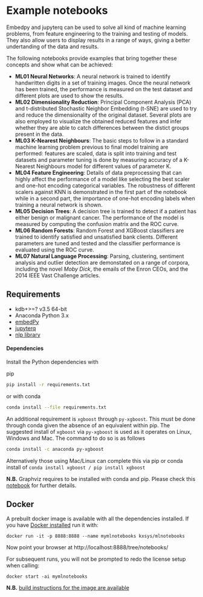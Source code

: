 # Example notebooks

Embedpy and jupyterq can be used to solve all kind of machine learning problems, from feature engineering to the training and testing of models. They also allow users to display results in a range of ways, giving a better undertanding of the data and results.

The following notebooks provide examples that bring together these concepts and show what can be achieved:

* **ML01 Neural Networks**: A neural network is trained to identify handwritten digits in a set of training images. Once the neural network has been trained, the performance is measured on the test dataset and different plots are used to show the results.
* **ML02 Dimensionality Reduction**: Principal Component Analysis (PCA) and t-distributed Stochastic Neighbor Embedding (t-SNE) are used to try and reduce the dimensionality of the original dataset. Several plots are also employed to visualize the obtained reduced features and infer whether they are able to catch differences between the distict groups present in the data.
* **ML03 K-Nearest Neighbours**: The basic steps to follow in a standard machine learning problem previous to final model training are performed: features are scaled, data is split into training and test datasets and parameter tuning is done by measuring accuracy of a K-Nearest Neighbours model for different values of parameter K.
* **ML04 Feature Engineering**: Details of data preprocessing that can highly affect the performance of a model like selecting the best scaler and one-hot encoding categorical variables. The robustness of different scalers against KNN is demonstrated in the first part of the notebook while in a second part, the importance of one-hot encoding labels when training a neural network is shown.
* **ML05 Decision Trees**: A decision tree is trained to detect if a patient has either benign or malignant cancer. The performance of the model is measured by computing the confusion matrix and the ROC curve.
* **ML06 Random Forests**: Random Forest and XGBoost classifiers are trained to identify satisfied and unsatisfied bank clients. Different parameters are tuned and tested and the classifier performance is evaluated using the ROC curve.
* **ML07 Natural Language Processing**: Parsing, clustering, sentiment analysis and outlier detection are demonstated on a range of corpora, including the novel *Moby Dick*, the emails of the Enron CEOs, and the 2014 IEEE Vast Challenge articles.

## Requirements 
- kdb+>=? v3.5 64-bit
- Anaconda Python 3.x
- [embedPy](https://github.com/KxSystems/embedPy)
- [jupyterq](https://github.com/KxSystems/jupyterq)
- [nlp library](https://github.com/KxSystems/nlp)

#### Dependencies
Install the Python dependencies with

pip
```bash
pip install -r requirements.txt
```
or with conda
```bash
conda install --file requirements.txt
```

An additional requirement is `xgboost` through `py-xgboost`. This must be done through conda given the absence of an equivalent within pip. The suggested install of `xgboost` via `py-xgboost` is used as it operates on Linux, Windows and Mac. The command to do so is as follows

```bash
conda install -c anaconda py-xgboost
```

Alternatively those using Mac/Linux can complete this via pip or conda install of `conda install xgboost / pip install xgboost`

**N.B.** Graphviz requires to be installed with conda and pip. Please check this [notebook](https://github.com/KxSystems/mlnotebooks/blob/master/notebooks/ML05%20Decision%20Trees.ipynb) for further details. 

## Docker
A prebuilt docker image is available with all the dependencies installed. If you have [Docker installed](https://www.docker.com/community-edition) run it with:

	docker run -it -p 8888:8888 --name mymlnotebooks kxsys/mlnotebooks

Now point your browser at http://localhost:8888/tree/notebooks/

For subsequent runs, you will not be prompted to redo the license setup when calling:

	docker start -ai mymlnotebooks


**N.B.** [build instructions for the image are available](docker/README.md)

